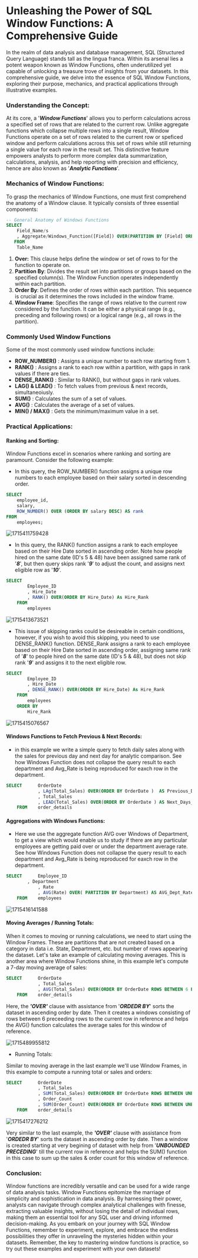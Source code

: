 # Unleashing the Power of SQL Window Functions: A Comprehensive Guide

In the realm of data analysis and database management, SQL (Structured Query Language) stands tall as the lingua franca. Within its arsenal lies a potent weapon known as Window Functions, often underutilized yet capable of unlocking a treasure trove of insights from your datasets. In this comprehensive guide, we delve into the essence of SQL Window Functions, exploring their purpose, mechanics, and practical applications through illustrative examples.

### Understanding the Concept:

At its core, a '***Window Functions***' allows you to perform calculations across a specified set of rows that are related to the current row. Unlike aggregate functions which collapse multiple rows into a single result, Window Functions operate on a set of rows related to the current row or speficed window and perform calculations across this set of rows while still returning a single value for each row in the result set. This distinctive feature empowers analysts to perform more complex data summarization, calculations, analysis, and help reporting with precision and efficiency, hence are also known as '***Analytic Functions***'.

### Mechanics of Window Functions:

To grasp the mechanics of Window Functions, one must first comprehend the anatomy of a Window clause. It typically consists of three essential components:

```sql
-- General Anatomy of Windows Functions
SELECT
	Field_Name/s
	, Aggregate/Windows_Function([Field]) OVER(PARTITION BY [Field] ORDER BY [Field]) AS Field_Alias
   FROM
	Table_Name
```

1. **Over:** This clause helps define the window or set of rows to for the function to operate on.
2. **Partition By**: Divides the result set into partitions or groups based on the specified column(s). The Window Function operates independently within each partition.
3. **Order By**: Defines the order of rows within each partition. This sequence is crucial as it determines the rows included in the window frame.
4. **Window Frame**: Specifies the range of rows relative to the current row considered by the function. It can be either a physical range (e.g., preceding and following rows) or a logical range (e.g., all rows in the partition).

### Commonly Used Window Functions

Some of the most commonly used window functions include:

* **ROW_NUMBER()** : Assigns a unique number to each row starting from 1.
* **RANK()** : Assigns a rank to each row within a partition, with gaps in rank values if there are ties.
* **DENSE_RANK()** : Similar to RANK(), but without gaps in rank values.
* **LAG() & LEAD()** : To fetch values from previous & next records, simultaneoiusly.
* **SUM()** : Calculates the sum of a set of values.
* **AVG()** : Calculates the average of a set of values.
* **MIN() / MAX()** : Gets the minimum/maximum value in a set.

### Practical Applications:

#### Ranking and Sorting:

Window Functions excel in scenarios where ranking and sorting are paramount. Consider the following example:

* In this query, the ROW_NUMBER() function assigns a unique row numbers to each employee based on their salary sorted in descending order.

```sql
SELECT 
    employee_id,
    salary,
    ROW_NUMBER() OVER (ORDER BY salary DESC) AS rank
FROM 
    employees;
```

![1715411759428](image/005_SQLWindowsFunctions/1715411759428.png)

* In this query, the RANK() function assigns a rank to each employee based on their Hire Date sorted in ascending order. Note how people hired on the same date (ID's 5 & 48) have been assigned same rank of '***8***', but then query skips rank '***9***' to adjust the count, and assigns next eligible row as '***10***'.

```sql
SELECT  
        Employee_ID
        , Hire_Date
        , RANK() OVER(ORDER BY Hire_Date) As Hire_Rank
    FROM
        employees
```

![1715413673521](image/005_SQLWindowsFunctions/1715413673521.png)

* This issue of skipping ranks could be desireable in certain conditions, however, if you wish to avoid this skipping, you need to use DENSE_RANK() function. DENSE_Rank assigns a rank to each employee based on their Hire Date sorted in ascending order, assigning same rank of '***8***' to people hired on the same date (ID's 5 & 48), but does not skip rank '***9***' and assigns it to the next eligible row.

```sql
SELECT  
        Employee_ID
        , Hire_Date
        , DENSE_RANK() OVER(ORDER BY Hire_Date) As Hire_Rank
    FROM
        employees
    ORDER BY
        Hire_Rank
```

![1715415076567](image/005_SQLWindowsFunctions/1715415076567.png)

#### Windows Functions to Fetch Previous & Next Records:

* in this example we write a simple query to fetch daily sales along with the sales for previous day and next day for analytic comparison. See how Windows Function does not collapse the query result to each department and Avg_Rate is being reproduced for eaxch row in the department.

```sql
SELECT      OrderDate
            , LAg(Total_Sales) OVER(ORDER BY OrderDate )  AS Previous_Days_Sales
            , Total_Sales
            , LEAD(Total_Sales) OVER(ORDER BY OrderDate ) AS Next_Days_Sales
    FROM    order_details
```


#### Aggregations with Windows Functions:

* Here we use the aggregate function AVG over Windows of Department, to get a view which would enable us to study if there are any particular employees are getting paid over or under the department average rate. See how Windows Function does not collapse the query result to each department and Avg_Rate is being reproduced for eaxch row in the department.

```sql
SELECT      Employee_ID
	    , Department
            , Rate
            , AVG(Rate) OVER( PARTITION BY Department) AS AVG_Dept_Rate
    FROM    employees
```

![1715416141588](image/005_SQLWindowsFunctions/1715416141588.png)

#### Moving Averages / Running Totals:

When it comes to moving or running calculations, we need to start using the Window Frames. These are partitions that are not created based on a category in data i.e. State, Department, etc. but number of rows appearing the dataset. Let's take an example of calculating moving averages. This is another area where Window Functions shine, in this example let's compute a 7-day moving average of sales:

```sql
SELECT      OrderDate
            , Total_Sales
            , AVG(Total_Sales) OVER(ORDER BY OrderDate ROWS BETWEEN 6 PRECEDING AND CURRENT ROW) AS Avg_7_Day_Sales
    FROM    order_details
```

Here, the ***'OVER'*** clause with assistance from '***ORDEDR BY***' sorts the dataset in ascending order by date. Then it creates a windows consisting of rows between 6 preceeding rows to the current row in reference and helps the AVG() function calculates the average sales for this window of reference.

![1715489955812](image/005_SQLWindowsFunctions/1715489955812.png)

* Running Totals:

Similar to moving average in the last example we'll use Window Frames, in this example to compute a running total or sales and orders:

```sql
SELECT      OrderDate
            , Total_Sales
            , SUM(Total_Sales) OVER(ORDER BY OrderDate ROWS BETWEEN UNBOUNDED PRECEDING AND CURRENT ROW) AS Running_Sales
            , Order_Count
            , SUM(Order_Count) OVER(ORDER BY OrderDate ROWS BETWEEN UNBOUNDED PRECEDING AND CURRENT ROW) AS Running_Orders
    FROM    order_details
```

![1715417276212](image/005_SQLWindowsFunctions/1715417276212.png)

Very similar to the last example, the ***'OVER'*** clause with assistance from '***ORDEDR BY***' sorts the dataset in ascending order by date. Then a window is created starting at very begining of dataset with help from '***UNBOUNDED PRECEDING***' till the current row in reference and helps the SUM() function in this case to sum up the sales & order count for this window of reference.

### Conclusion:

Window functions are incredibly versatile and can be used for a wide range of data analysis tasks. Window Functions epitomize the marriage of simplicity and sophistication in data analysis. By harnessing their power, analysts can navigate through complex analytical challenges with finesse, extracting valuable insights, without losing the detail of individual rows, making them an essential tool for any SQL user and driving informed decision-making. As you embark on your journey with SQL Window Functions, remember to experiment, explore, and embrace the endless possibilities they offer in unraveling the mysteries hidden within your datasets. Remember, the key to mastering window functions is practice, so try out these examples and experiment with your own datasets!
